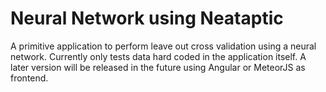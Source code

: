 # Neural Network using Neataptic

A primitive application to perform leave out cross validation using a neural network. Currently only tests data hard coded in the application itself. A later version will be released in the future using Angular or MeteorJS as frontend.